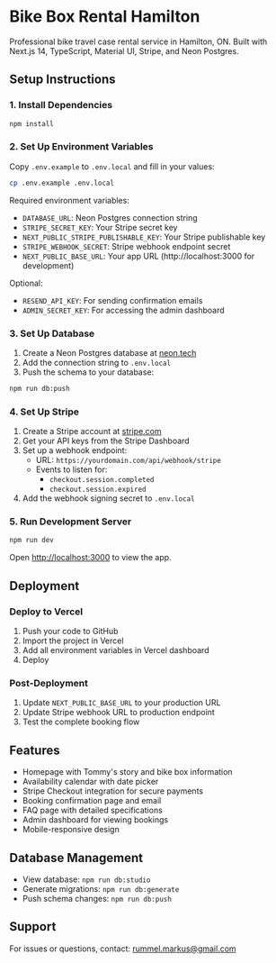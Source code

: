 # Bike Box Rental Hamilton

Professional bike travel case rental service in Hamilton, ON. Built with Next.js 14, TypeScript, Material UI, Stripe, and Neon Postgres.

## Setup Instructions

### 1. Install Dependencies
```bash
npm install
```

### 2. Set Up Environment Variables
Copy `.env.example` to `.env.local` and fill in your values:
```bash
cp .env.example .env.local
```

Required environment variables:
- `DATABASE_URL`: Neon Postgres connection string
- `STRIPE_SECRET_KEY`: Your Stripe secret key
- `NEXT_PUBLIC_STRIPE_PUBLISHABLE_KEY`: Your Stripe publishable key
- `STRIPE_WEBHOOK_SECRET`: Stripe webhook endpoint secret
- `NEXT_PUBLIC_BASE_URL`: Your app URL (http://localhost:3000 for development)

Optional:
- `RESEND_API_KEY`: For sending confirmation emails
- `ADMIN_SECRET_KEY`: For accessing the admin dashboard

### 3. Set Up Database

1. Create a Neon Postgres database at [neon.tech](https://neon.tech)
2. Add the connection string to `.env.local`
3. Push the schema to your database:
```bash
npm run db:push
```

### 4. Set Up Stripe

1. Create a Stripe account at [stripe.com](https://stripe.com)
2. Get your API keys from the Stripe Dashboard
3. Set up a webhook endpoint:
   - URL: `https://yourdomain.com/api/webhook/stripe`
   - Events to listen for:
     - `checkout.session.completed`
     - `checkout.session.expired`
4. Add the webhook signing secret to `.env.local`

### 5. Run Development Server
```bash
npm run dev
```

Open [http://localhost:3000](http://localhost:3000) to view the app.

## Deployment

### Deploy to Vercel

1. Push your code to GitHub
2. Import the project in Vercel
3. Add all environment variables in Vercel dashboard
4. Deploy

### Post-Deployment

1. Update `NEXT_PUBLIC_BASE_URL` to your production URL
2. Update Stripe webhook URL to production endpoint
3. Test the complete booking flow

## Features

- Homepage with Tommy's story and bike box information
- Availability calendar with date picker
- Stripe Checkout integration for secure payments
- Booking confirmation page and email
- FAQ page with detailed specifications
- Admin dashboard for viewing bookings
- Mobile-responsive design

## Database Management

- View database: `npm run db:studio`
- Generate migrations: `npm run db:generate`
- Push schema changes: `npm run db:push`

## Support

For issues or questions, contact: rummel.markus@gmail.com